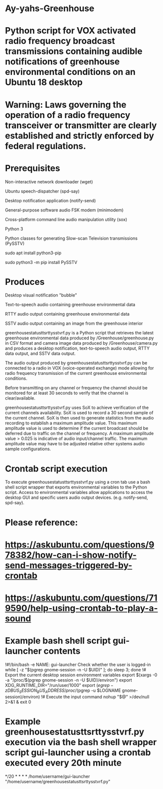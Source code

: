 # Ay-yahs-Greenhouse

# Python script for VOX activated radio frequency broadcast transmissions containing audible notifications of greenhouse environmental conditions on an Ubuntu 18 desktop 

# Warning: Laws governing the operation of a radio frequency transceiver or transmitter are clearly established and strictly enforced by federal regulations.

# Prerequisites

 Non-interactive network downloader (wget)

 Ubuntu speech-dispatcher (spd-say)

 Desktop notification application (notify-send)

 General-purpose software audio FSK modem (minimodem)

 Cross-platform command line audio manipulation utility (sox)

 Python 3

 Python classes for generating Slow-scan Television transmissions (PySSTV)

  sudo apt install python3-pip

  sudo python3 -m pip install PySSTV


# Produces

 Desktop visual notification "bubble"

 Text-to-speech audio containing greenhouse environmental data

 RTTY audio output containing greenhouse environmental data

 SSTV audio output containing an image from the greenhouse interior


greenhousestatusttsrttysstvrf.py is a Python script that retrieves the latest greenhouse environmental data produced by /Greenhouse/greenhouse.py in CSV format and camera image data produced by /Greenhouse/camera.py and produces a desktop notification, text-to-speech audio output, RTTY data output, and SSTV data output. 

The audio output produced by greenhousestatusttsrttysstvrf.py can be connected to a radio in VOX (voice-operated exchange) mode allowing for radio frequency transmission of the current greenhouse
environmental conditions. 

Before transmitting on any channel or frequency the channel should be monitored for at least 30 seconds to verify that the channel is clear/available. 

greenhousestatusttsrttysstvrf.py uses SoX to achieve verification of the current channels availability. SoX is used to record a 30 second sample of the current channel. SoX is then used to generate statistics from the audio recording to establish a maximum amplitude value. This maximum amplitude value is used to determine if the current broadcast should be deferred due to traffic on the channel or frequency. A maximum amplitude value > 0.025 is indicative of audio input/channel traffic. The maximum amplitude value may have to be adjusted relative other systems audio sample configurations.

# Crontab script execution

To execute greenhousestatusttsrttysstvrf.py using a cron tab use a bash shell script wrapper that exports environmental variables to the Python script. Access to environmental variables allow applications to access the desktop GUI and specific users audio output devices. (e.g. notify-send, spd-say). 

# Please reference:

# https://askubuntu.com/questions/978382/how-can-i-show-notify-send-messages-triggered-by-crontab

# https://askubuntu.com/questions/719590/help-using-crontab-to-play-a-sound

# Example bash shell script gui-launcher contents

!#!/bin/bash -e
NAME: gui-launcher
Check whether the user is logged-in
while [ -z "$(pgrep gnome-session -n -U $UID)" ]; do sleep 3; done
!# Export the current desktop session environment variables
export $(xargs -0 -a "/proc/$(pgrep gnome-session -n -U $UID)/environ")
export XDG_RUNTIME_DIR="/run/user/1000"
export $(egrep -z DBUS_SESSION_BUS_ADDRESS /proc/$(pgrep -u $LOGNAME gnome-session)/environ)
!# Execute the input command
nohup "$@" >/dev/null 2>&1 &
exit 0

# Example greenhousestatusttsrttysstvrf.py execution via the bash shell wrapper script gui-launcher using a crontab executed every 20th minute

*/20 * * * * /home/username/gui-launcher "/home/username/greenhousestatusttsrttysstvrf.py"

